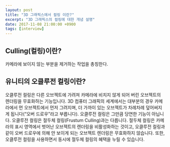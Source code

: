 ```yaml
---
layout: post
title: "3D 그래픽스에서 컬링 이란?"
excerpt: "3D 그래픽스의 컬링에 대한 개념 설명"
date: 2017-11-08 21:00:00 +0900
tags: [interview]
---
```


## Culling(컬링)이란?

카메라에 보이지 않는 부분을 제거하는 작업을 총칭한다.

## 유니티의 오클루전 컬링이란?

오클루전 컬링은 다른 오브젝트에 가려져 카메라에 비치지 않게 되어 버린 오브젝트의 렌더링을 무효화하는 기능입니다. 3D 컴퓨터 그래픽의 세계에서는 대부분의 경우 카메라에서 먼 오브젝트에서 먼저 그려지며, 더 가까이 있는 오브젝트가 차례차례 덮어써지게 됩니다(“오버 드로우”라고 부릅니다). 오클루전 컬링은 그만큼 당연한 기능이 아닙니다. 오클루전 컬링은 절두체 컬링(Frustum Culling)과는 다릅니다. 절두체 컬링은 카메라의 표시 영역에서 벗어난 오브젝트의 렌더링을 비활성화하는 것이고, 오클루전 컬링과 같이 오버 드로우에 의해 안 보이게 되는 오브젝트 렌더링은 무효화하지 않습니다. 또한,오클루전 컬링을 사용하면서 동시에 절두체 컬링의 혜택을 누릴 수 있습니다.